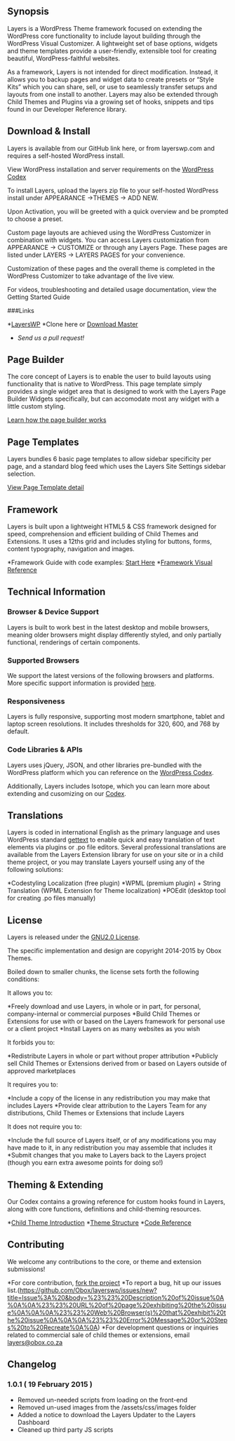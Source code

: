 ## Synopsis

Layers is a WordPress Theme framework focused on extending the WordPress core functionality to include layout building through the WordPress Visual Customizer. A lightweight set of base options, widgets and theme templates provide a user-friendly, extensible tool for creating beautiful, WordPress-faithful websites.

As a framework, Layers is not intended for direct modification. Instead, it allows you to backup pages and widget data to create presets or “Style Kits” which you can share, sell, or use to seamlessly transfer setups and layouts from one install to another. Layers may also be extended through Child Themes and Plugins via a growing set of hooks, snippets and tips found in our Developer Reference library.

## Download & Install

Layers is available from our GitHub link here, or from layerswp.com and requires a self-hosted WordPress install.

View WordPress installation and server requirements on the [WordPress Codex](https://wordpress.org/download/)

To install Layers, upload the layers zip file to your self-hosted WordPress install under APPEARANCE →THEMES → ADD NEW.

Upon Activation, you will be greeted with a quick overview and be prompted to choose a preset.

Custom page layouts are achieved using the WordPress Customizer in combination with widgets.  You can access Layers customization from APPEARANCE → CUSTOMIZE or through any Layers Page.  These pages are listed under LAYERS → LAYERS PAGES for your convenience.

Customization of these pages and the overall theme is completed in the WordPress Customizer to take advantage of the live view.

For videos, troubleshooting and detailed usage documentation, view the Getting Started  Guide

###Links

*[LayersWP](http://www.layerswp.com/download/layers/)
*Clone here or [Download Master](https://github.com/Obox/layerswp/archive/master.zip)
* *Send us a pull request!*

## Page Builder

The core concept of Layers is to enable the user to build layouts using functionality that is native to WordPress. This page template simply provides a single widget area that is designed to work with the Layers Page Builder Widgets specifically, but can accomodate most any widget with a little custom styling.

[Learn how the page builder works](http://docs.layerswp.com/doc/build-your-home-page/)

## Page Templates

Layers bundles 6 basic page templates to allow sidebar specificity per page, and a standard blog feed which uses the Layers Site Settings sidebar selection.

[View Page Template detail](http://docs.layerswp.com/doc/page-templates/)

## Framework

Layers is built upon a lightweight HTML5 & CSS framework designed for speed, comprehension and efficient building of Child Themes and Extensions. It uses a 12ths grid and includes styling for buttons, forms, content typography, navigation and images.

*Framework Guide with code examples: [Start Here](http://docs.layerswp.com/layers-framework-grids/)
*[Framework Visual Reference](http://docs.layerswp.com/framework/)

## Technical Information

### Browser & Device Support

Layers is built to work best in the latest desktop and mobile browsers, meaning older browsers might display differently styled, and only partially functional, renderings of certain components.

### Supported Browsers

We support the latest versions of the following browsers and platforms. More specific support information is provided [here](http://docs.layerswp.com/about-layers/#technical-information).

### Responsiveness

Layers is fully responsive, supporting most modern smartphone, tablet and laptop screen resolutions. It includes thresholds for 320, 600, and 768 by default.

### Code Libraries & APIs

Layers uses jQuery, JSON, and other libraries pre-bundled with the WordPress platform which you can reference on the [WordPress Codex](http://codex.wordpress.org/Function_Reference/wp_enqueue_script#Default_Scripts_Included_and_Registered_by_WordPress).

Additionally, Layers includes Isotope, which you can learn more about extending and cusomizing on our [Codex](http://docs.layerswp.com).

## Translations

Layers is coded in international English as the primary language and uses WordPress standard [gettext](http://codex.wordpress.org/I18n_for_WordPress_Developers) to enable quick and easy translation of text elements via plugins or .po file editors. Several professional translations are available from the Layers Extension library for use on your site or in a child theme project, or you may translate Layers yourself using any of the following solutions:

*Codestyling Localization (free plugin)
*WPML (premium plugin) + String Translation (WPML Extension for Theme localization)
*POEdit (desktop tool for creating .po files manually)

## License

Layers is released under the [GNU2.0 License](http://www.gnu.org/licenses/gpl-2.0.html).

The specific implementation and design are copyright 2014-2015 by Obox Themes.

Boiled down to smaller chunks, the license sets forth the following conditions:

It allows you to:

*Freely download and use Layers, in whole or in part, for personal, company-internal or commercial purposes
*Build Child Themes or Extensions for use with or based on the Layers framework for personal use or a client project
*Install Layers on as many websites as you wish

It forbids you to:

*Redistribute Layers in whole or part without proper attribution
*Publicly sell Child Themes or Extensions derived from or based on Layers outside of approved marketplaces

It requires you to:

*Include a copy of the license in any redistribution you may make that includes Layers
*Provide clear attribution to the Layers Team for any distributions, Child Themes or Extensions that include Layers

It does not require you to:

*Include the full source of Layers itself, or of any modifications you may have made to it, in any redistribution you may assemble that includes it
*Submit changes that you make to Layers back to the Layers project (though you earn extra awesome points for doing so!)

## Theming & Extending

Our Codex contains a growing reference for custom hooks found in Layers, along with core functions, definitions and child-theming resources.

*[Child Theme Introduction](http://docs.layerswp.com/child-themes-introduction/)
*[Theme Structure](http://docs.layerswp.com/theme-structure/)
*[Code Reference](http://docs.layerswp.com/reference/)

## Contributing

We welcome any contributions to the core, or theme and extension submissions!

*For core contribution, [fork the project](https://github.com/Obox/layerswp/fork)
*To report a bug, hit up our issues list.(https://github.com/Obox/layerswp/issues/new?title=Issue%3A%20&body=%23%23%20Description%20of%20issue%0A%0A%0A%23%23%20URL%20of%20page%20exhibiting%20the%20issue%0A%0A%0A%23%23%20Web%20Browser(s)%20that%20exhibit%20the%20issue%0A%0A%0A%23%23%20Error%20Message%20or%20Steps%20to%20Recreate%0A%0A)
*For development questions or inquiries related to commercial sale of child themes or extensions, email layers@obox.co.za


## Changelog

### 1.0.1 ( 19 February 2015 )

* Removed un-needed scripts from loading on the front-end
* Removed un-used images from the /assets/css/images folder
* Added a notice to download the Layers Updater to the Layers Dashboard
* Cleaned up third party JS scripts